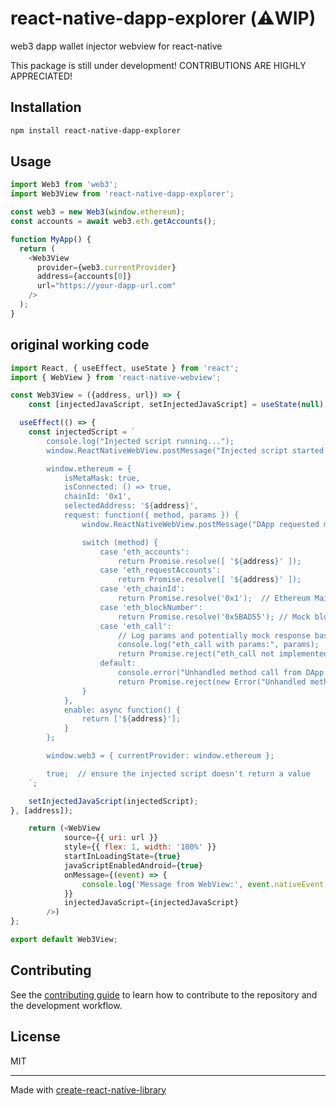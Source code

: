 # react-native-dapp-explorer (⚠️WIP)

web3 dapp wallet injector webview for react-native

This package is still under development! CONTRIBUTIONS ARE HIGHLY APPRECIATED!

## Installation

```sh
npm install react-native-dapp-explorer
```

## Usage

```js
import Web3 from 'web3';
import Web3View from 'react-native-dapp-explorer';

const web3 = new Web3(window.ethereum);
const accounts = await web3.eth.getAccounts();

function MyApp() {
  return (
    <Web3View
      provider={web3.currentProvider}
      address={accounts[0]}
      url="https://your-dapp-url.com"
    />
  );
}
```

## original working code
```js
import React, { useEffect, useState } from 'react';
import { WebView } from 'react-native-webview';

const Web3View = ({address, url}) => {
    const [injectedJavaScript, setInjectedJavaScript] = useState(null);

  useEffect(() => {
    const injectedScript = `
        console.log("Injected script running...");
        window.ReactNativeWebView.postMessage("Injected script started!");

        window.ethereum = {
            isMetaMask: true,
            isConnected: () => true,
            chainId: '0x1',
            selectedAddress: '${address}',
            request: function({ method, params }) {
                window.ReactNativeWebView.postMessage("DApp requested method: " + method + ", Params: " + JSON.stringify(params));

                switch (method) {
                    case 'eth_accounts':
                        return Promise.resolve([ '${address}' ]);
                    case 'eth_requestAccounts':
                        return Promise.resolve([ '${address}' ]);
                    case 'eth_chainId':
                        return Promise.resolve('0x1');  // Ethereum Mainnet
                    case 'eth_blockNumber':
                        return Promise.resolve('0x5BAD55'); // Mock block number
                    case 'eth_call':
                        // Log params and potentially mock response based on it
                        console.log("eth_call with params:", params);
                        return Promise.reject("eth_call not implemented yet.");
                    default:
                        console.error("Unhandled method call from DApp:", method);
                        return Promise.reject(new Error("Unhandled method: " + method));
                }
            },
            enable: async function() {
                return ['${address}'];
            }
        };

        window.web3 = { currentProvider: window.ethereum };

        true;  // ensure the injected script doesn't return a value
    `;

    setInjectedJavaScript(injectedScript);
}, [address]);

    return (<WebView
            source={{ uri: url }}
            style={{ flex: 1, width: '100%' }}
            startInLoadingState={true}
            javaScriptEnabledAndroid={true}
            onMessage={(event) => {
                console.log('Message from WebView:', event.nativeEvent.data);
            }}
            injectedJavaScript={injectedJavaScript}
        />)
};

export default Web3View;
```

## Contributing

See the [contributing guide](CONTRIBUTING.md) to learn how to contribute to the repository and the development workflow.

## License

MIT

---

Made with [create-react-native-library](https://github.com/callstack/react-native-builder-bob)
